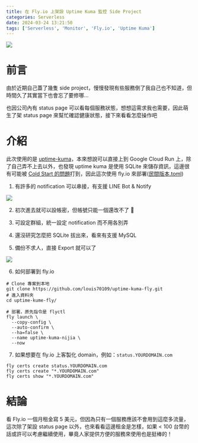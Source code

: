 ```yaml
---
title: 在 Fly.io 上架設 Uptime Kuma 監控 Side Project
categories: Serverless
date: 2024-03-24 13:21:50
tags: ['Serverless', 'Monitor', 'Fly.io', 'Uptime Kuma']
---
```


![](https://nijialin.com/images/2024/kuma/1.png)

# 前言

由於近期自己蓋了幾隻 side project，慢慢發現有些服務倒了我自己也不知道，但時間久了其實當下也會忘了要修哪...

也因公司內有 status page 可以看每個服務狀態，想想這需求我也需要，因此萌生了架 status page 來幫忙確認健康狀態，接下來看看怎麼操作吧

<!-- more -->

# 介紹

此次使用的是 [uptime-kuma](https://github.com/louislam/uptime-kuma/tree/master)，本來想說可以直接上到 Google Cloud Run 上，除了自己弄不上去以外，也發現 uptime kuma 是使用 SQLite 來儲存資訊，這邊很有可能被 [Cold Start 的問題](https://nijialin.com/2020/02/15/serverless-cold-start/)打到，因此這次使用 fly.io 來部署([民間版本.toml](https://github.com/louis70109/uptime-kuma-fly/blob/main/fly.toml))

1. 有許多的 notification 可以串接，有支援 LINE Bot & Notify

![](https://nijialin.com/images/2024/kuma/notification.png)

2. 初次進去就可以設帳密，但帳號只能一個還改不了 🫣
3. 可設定群組，統一設定 notification 而不用各別弄
4. 還沒研究怎麼把 SQLite 拔出來，看來有支援 MySQL

5. 備份不求人，直接 Export 就可以了

![](https://nijialin.com/images/2024/kuma/backup.png)

6. 如何部署到 fly.io

```
# Clone 專案到本地
git clone https://github.com/louis70109/uptime-kuma-fly.git
# 進入資料夾
cd uptime-kume-fly/

# 部署，原先指令是 flyctl
fly launch \
  --copy-config \
  --auto-confirm \
  --ha=false \
  --name uptime-kuma-nijia \
  --now
```

7. 如果想要在 fly.io 上客製化 domain，例如：`status.YOURDOMAIN.com`

```
fly certs create status.YOURDOMAIN.com
fly certs create "*.YOURDOMAIN.com"
fly certs show "*.YOURDOMAIN.com"
```

# 結論

看 Fly.io 一個月租金寫 5 美元，但因為只有一個服務應該不會用到這麼多流量，這次除了架設 status page 以外，也來看看這邊租金是怎樣，如果 < 100 台幣的話或許可以考慮繼續使用，畢竟人家提供方便的服務來使用也是挺棒的！
